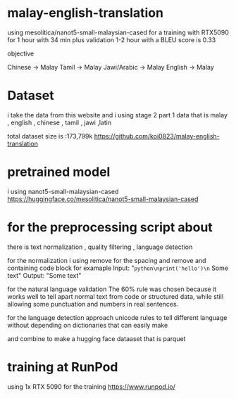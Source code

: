 # malay-english-translation
using mesolitica/nanot5-small-malaysian-cased for a training with RTX5090 for 1 hour with 34 min plus validation 1-2 hour with a BLEU score is 0.33

objective 

Chinese → Malay
Tamil → Malay
Jawi/Arabic → Malay
English → Malay

# Dataset 
i take the data from this website and i using stage 2 part 1 data 
that is malay , english , chinese , tamil , jawi ,latin 

total dataset size is :173,799k
https://github.com/koi0823/malay-english-translation

# pretrained model 
i using nanot5-small-malaysian-cased
https://huggingface.co/mesolitica/nanot5-small-malaysian-cased

# for the preprocessing script about
there is text normalization , quality filtering , language detection

for the normalization i using remove for the spacing and remove and containing code block 
for examaple 
  Input: "```python\nprint('hello')\n``` Some text"
  Output: "Some text"

for the natural language validation
The 60% rule was chosen because it works well to tell apart normal text from code or structured data, 
while still allowing some punctuation and numbers in real sentences.

for the language detection
approach unicode rules to tell different language without depending on dictionaries that can easily make 

and combine to make a hugging face dataaset that is parquet

# training at RunPod
using 1x RTX 5090 for the training
https://www.runpod.io/ 




